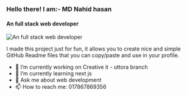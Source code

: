###  Hello there! I am:- MD Nahid hasan
#### An full stack web developer
![An full stack web developer](https://arturssmirnovs.github.io/github-profile-readme-generator/images/banner.png)

I made this project just for fun, it allows you to create nice and simple GitHub Readme files that you can copy/paste and use in your profile.

- 🔭 I’m currently working on Creative it - uttora branch 
- 🌱 I’m currently learning next js 
- 💬 Ask me about web development 
- 📫 How to reach me: 017867869356 




